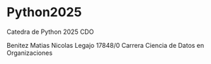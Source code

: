 # Python2025
Catedra de Python 2025 CDO

Benitez Matias Nicolas
Legajo 17848/0
Carrera Ciencia de Datos en Organizaciones